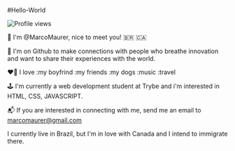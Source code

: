 #Hello-World
<p align="left"> <img src="https://komarev.com/ghpvc/?username=marcomaurer&color=yellow" alt="Profile views" /> </p>


🌈 I'm @MarcoMaurer, nice to meet you! 🇧🇷 🇨🇦

🎯 I'm on Github to make connections with people who breathe innovation and want to share their experiences with the world.

❤️‍🔥 I love :my boyfrind :my friends :my dogs :music :travel

🕹️ I'm currently a web development student at Trybe and i'm interested in HTML, CSS, JAVASCRIPT.

📬 If you are interested in connecting with me, send me an email to marcomaurer@gmail.com

I currently live in Brazil, but I'm in love with Canada and I intend to immigrate there.
